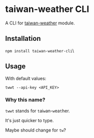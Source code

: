 # taiwan-weather CLI
A CLI for [taiwan-weather](https://www.npmjs.com/package/taiwan-weather) module.

## Installation

`npm install taiwan-weather-cli`\

## Usage

With default values:

`twwt --api-key <API_KEY>`


### Why this name?
`twwt` stands for `t`ai`w`an-`w`ea`t`her.

It's just quicker to type.

Maybe should change for `tw`?
